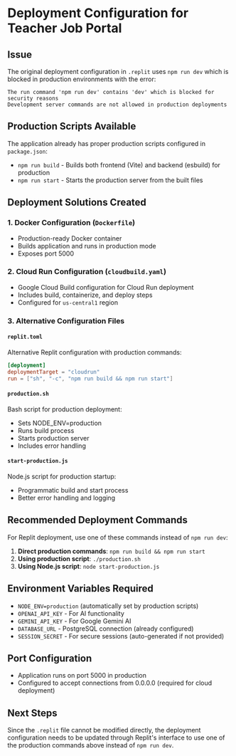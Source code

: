 # Deployment Configuration for Teacher Job Portal

## Issue
The original deployment configuration in `.replit` uses `npm run dev` which is blocked in production environments with the error:
```
The run command 'npm run dev' contains 'dev' which is blocked for security reasons
Development server commands are not allowed in production deployments
```

## Production Scripts Available
The application already has proper production scripts configured in `package.json`:

- `npm run build` - Builds both frontend (Vite) and backend (esbuild) for production
- `npm run start` - Starts the production server from the built files

## Deployment Solutions Created

### 1. Docker Configuration (`Dockerfile`)
- Production-ready Docker container
- Builds application and runs in production mode
- Exposes port 5000

### 2. Cloud Run Configuration (`cloudbuild.yaml`)
- Google Cloud Build configuration for Cloud Run deployment
- Includes build, containerize, and deploy steps
- Configured for `us-central1` region

### 3. Alternative Configuration Files

#### `replit.toml`
Alternative Replit configuration with production commands:
```toml
[deployment]
deploymentTarget = "cloudrun"
run = ["sh", "-c", "npm run build && npm run start"]
```

#### `production.sh`
Bash script for production deployment:
- Sets NODE_ENV=production
- Runs build process
- Starts production server
- Includes error handling

#### `start-production.js`
Node.js script for production startup:
- Programmatic build and start process
- Better error handling and logging

## Recommended Deployment Commands

For Replit deployment, use one of these commands instead of `npm run dev`:

1. **Direct production commands**: `npm run build && npm run start`
2. **Using production script**: `./production.sh`
3. **Using Node.js script**: `node start-production.js`

## Environment Variables Required
- `NODE_ENV=production` (automatically set by production scripts)
- `OPENAI_API_KEY` - For AI functionality
- `GEMINI_API_KEY` - For Google Gemini AI
- `DATABASE_URL` - PostgreSQL connection (already configured)
- `SESSION_SECRET` - For secure sessions (auto-generated if not provided)

## Port Configuration
- Application runs on port 5000 in production
- Configured to accept connections from 0.0.0.0 (required for cloud deployment)

## Next Steps
Since the `.replit` file cannot be modified directly, the deployment configuration needs to be updated through Replit's interface to use one of the production commands above instead of `npm run dev`.